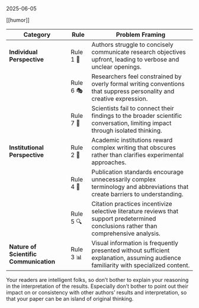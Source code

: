 2025-06-05

[[humor]]

|Category|Rule|Problem Framing|
|---|---|---|
|**Individual Perspective**|Rule 1 📝|Authors struggle to concisely communicate research objectives upfront, leading to verbose and unclear openings.|
||Rule 6 🎭|Researchers feel constrained by overly formal writing conventions that suppress personality and creative expression.|
||Rule 7 🧩|Scientists fail to connect their findings to the broader scientific conversation, limiting impact through isolated thinking.|
|**Institutional Perspective**|Rule 2 🔮|Academic institutions reward complex writing that obscures rather than clarifies experimental approaches.|
||Rule 4 🤔|Publication standards encourage unnecessarily complex terminology and abbreviations that create barriers to understanding.|
||Rule 5 🔍|Citation practices incentivize selective literature reviews that support predetermined conclusions rather than comprehensive analysis.|
|**Nature of Scientific Communication**|Rule 3 📊|Visual information is frequently presented without sufficient explanation, assuming audience familiarity with specialized content.|

Your readers are intelligent folks, so don’t bother to explain your reasoning in the interpretation of the results. Especially don’t bother to point out their impact on or consistency with other authors’ results and interpretation, so that your paper can be an island of original thinking.
